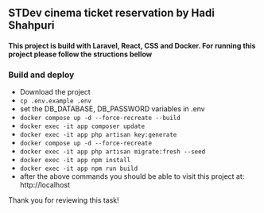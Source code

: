 
## STDev cinema ticket reservation by Hadi Shahpuri

#### This project is build with Laravel, React, CSS and Docker. For running this project please follow the structions bellow

### Build and deploy

- Download the project
- ``` cp .env.example .env ```
- set the DB_DATABASE, DB_PASSWORD variables in .env
- ```docker compose up -d --force-recreate --build```
- ```docker exec -it app composer update```
- ```docker exec -it app php artisan key:generate```
- ```docker compose up -d --force-recreate```
- ```docker exec -it app php artisan migrate:fresh --seed```
- ```docker exec -it app npm install```
- ```docker exec -it app npm run build```
- after the above commands you should be able to visit this project at: http://localhost

Thank you for reviewing this task!
